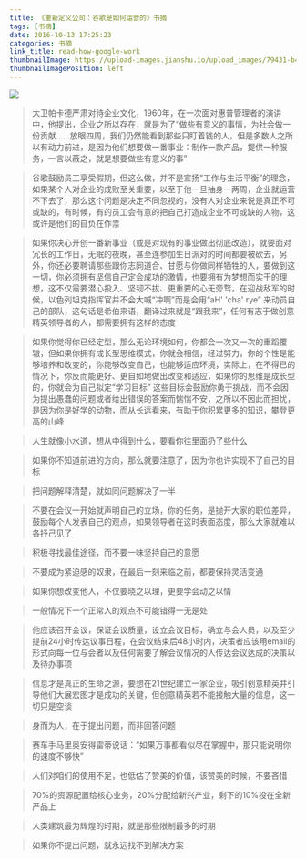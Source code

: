```yaml
---
title: 《重新定义公司：谷歌是如何运营的》书摘
tags: [书摘]
date: 2016-10-13 17:25:23
categories: 书摘
link_title: read-how-google-work
thumbnailImage: https://upload-images.jianshu.io/upload_images/79431-b4657d17df30a00f.jpg?imageMogr2/auto-orient/strip%7CimageView2/2/w/512/format/webp
thumbnailImagePosition: left
---
```

<!-- toc -->
<!-- more -->
![](https://upload-images.jianshu.io/upload_images/79431-b4657d17df30a00f.jpg?imageMogr2/auto-orient/strip%7CimageView2/2/w/512/format/webp)


> 大卫帕卡德严肃对待企业文化，1960年，在一次面对惠普管理者的演讲中，他提出，企业之所以存在，就是为了“做些有意义的事情，为社会做一份贡献......放眼四周，我们仍然能看到那些只盯着钱的人，但是多数人之所以有动力前进，是因为他们想要做一番事业：制作一款产品，提供一种服务，一言以蔽之，就是想要做些有意义的事”



> 谷歌鼓励员工享受假期，但这么做，并不是宣扬“工作与生活平衡”的理念，如果某个人对企业的成败至关重要，以至于他一旦抽身一两周，企业就运营不下去了，那么这个问题是决定不同忽视的，没有人对企业来说是真正不可或缺的，有时候，有的员工会有意的把自己打造成企业不可或缺的人物，这或许是他们的自负在作祟


> 如果你决心开创一番新事业（或是对现有的事业做出彻底改造），就要面对冗长的工作日，无眠的夜晚，甚至连参加生日派对的时间都要被砍去，另外，你还必要聘请那些跟你志同道合、甘愿与你做同样牺牲的人，要做到这一切，你必须拥有坚信自己定会成功的激情，也要拥有为梦想而实干的理想，这不仅需要潜心投入、坚韧不拔、更重要的心无旁骛，在迎战敌军的时候，以色列坦克指挥官并不会大喊“冲啊”而是会用“aH' 'cha' rye” 来动员自己的部队，这句话是希伯来语，翻译过来就是“跟我来”，任何有志于做创意精英领导者的人，都需要拥有这样的态度


> 如果你觉得你已经定型，那么无论环境如何，你都会一次又一次的重蹈覆辙，但如果你拥有成长型思维模式，你就会相信，经过努力，你的个性是能够培养和改变的，你能够改变自己，也能够适应环境，实际上，在不得已的情况下，你反而能更好、更自如地做出改变和适应，如果你的思维是成长型的，你就会为自己拟定“学习目标” 这些目标会鼓励你勇于挑战，而不会因为提出愚蠢的问题或者给出错误的答案而惴惴不安，之所以不因此而担忧，是因为你是好学的动物，而从长远看来，有助于你积累更多的知识，攀登更高的山峰


> 人生就像小水道，想从中得到什么，要看你往里面扔了些什么


> 如果你不知道前进的方向，那么就要注意了，因为你也许实现不了自己的目标


> 把问题解释清楚，就如同问题解决了一半


> 不要在会议一开始就声明自己的立场，你的任务，是抛开大家的职位差异，鼓励每个人发表自己的观点，如果领导者在这时表面态度，那么大家就难以各抒己见了


> 积极寻找最佳途径，而不要一味坚持自己的意愿


> 不要成为紧迫感的奴隶，在最后一刻来临之前，都要保持灵活变通


> 如果你想改变他人，不仅要晓之以理，更要学会动之以情


> 一般情况下一个正常人的观点不可能错得一无是处


> 他应该召开会议，保证会议质量，设立会议目标，确立与会人员，以及至少提前24小时传达议事日程，在会议结束后48小时内，决策者应该用email的形式向每一位与会者以及任何需要了解会议情况的人传达会议达成的决策以及待办事项


> 信息才是真正的生命之源，要想在21世纪建立一家企业，吸引创意精英并引导他们大展宏图才是成功的关键，但创意精英若不能接触大量的信息，这一切只是空谈


> 身而为人，在于提出问题，而非回答问题


> 赛车手马里奥安得雷蒂说话：“如果万事都看似尽在掌握中，那只能说明你的速度不够快”


> 人们对咱们的使用不足，也低估了赞美的价值，该赞美的时候，不要吝惜


> 70%的资源配置给核心业务，20%分配给新兴产业，剩下的10%投在全新产品上


> 人类建筑最为辉煌的时期，就是那些限制最多的时期


> 如果你不提出问题，就永远找不到解决方案